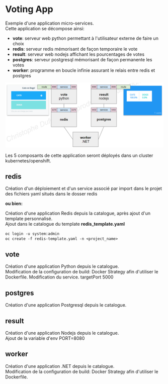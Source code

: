 # Voting App

Exemple d'une application micro-services.  
Cette application se décompose ainsi:  
- __vote__: serveur web python permettant à l'utilisateur externe de faire un choix
- __redis__: serveur redis mémorisant de façon temporaire le vote
- __result__: serveur web nodejs affichant les pourcentages de votes
- __postgres__: serveur postgresql mémorisant de façon permanente les votes
- __worker__: programme en boucle infinie assurant le relais entre redis et postgres 

![Schéma](/assets/voting-app-schema.png)

Les 5 composants de cette application seront déployés dans un cluster kubernetes/openshift.  

## redis
Création d'un déploiement et d'un service associé par import 
dans le projet des fichiers yaml situés dans le dosser redis  

**ou bien:**  

Création d'une application Redis depuis la catalogue, après ajout d'un template personnalisé.  
Ajout dans le catalogue du template __redis_template.yaml__  

```
oc login -u system:admin
oc create -f redis-template.yaml -n <project_name>
```

## vote
Création d'une application Python depuis le catalogue.  
Modification de la configuration de build: Docker Strategy afin d'utiliser le Dockerfile.
Modification du service. targetPort 5000

## postgres
Création d'une application Postgresql depuis le catalogue.

## result
Création d'une application Nodejs depuis le catalogue.  
Ajout de la variable d'env PORT=8080

## worker
Création d'une application .NET depuis le catalogue.  
Modification de la configuration de build: Docker Strategy afin d'utiliser le Dockerfile.